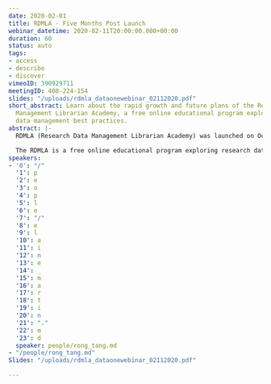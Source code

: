 ```yaml
---
date: 2020-02-01
title: RDMLA - Five Months Post Launch
webinar_datetime: 2020-02-11T20:00:00.000+00:00
duration: 60
status: auto
tags:
- access
- describe
- discover
vimeoID: 390929711
meetingID: 408-224-154
slides: "/uploads/rdmla_dataonewebinar_02112020.pdf"
short_abstract: Learn about the rapid growth and future plans of the Research Data
  Management Librarian Academy, a free online educational program exploring research
  data management best practices.
abstract: |-
  RDMLA (Research Data Management Librarian Academy) was launched on October 7, 2019. Today, close to five months post the official launch, there are more than 2100 active students from 115 countries around the world. In this talk, we will describe the development process of RDMLA and discuss our future collaborations and partnerships.

  The RDMLA is a free online educational program exploring research data management best practices. Developed by a team of librarians and LIS faculty members who want to share their extensive knowledge/skills and promote research data services, the RDMLA consists of eight units that can be taken individually, or as a complete program. All units are available globally and can be accessed online via the Canvas learning management system. RDMLA is open to librarians, information professionals, and other professionals who work in a research-intensive environment throughout the world. On Feb 5, 2020, in partnership with Simmons School of Library and Information Science (SLIS), RDMLA launched a Continuing Education (CE) optional component, for a nominal fee.
speakers:
- '0': "/"
  '1': p
  '2': e
  '3': o
  '4': p
  '5': l
  '6': e
  '7': "/"
  '8': e
  '9': l
  '10': a
  '11': i
  '12': n
  '13': e
  '14': _
  '15': m
  '16': a
  '17': r
  '18': t
  '19': i
  '20': n
  '21': "."
  '22': m
  '23': d
  speaker: people/rong_tang.md
- "/people/rong_tang.md"
Slides: "/uploads/rdmla_dataonewebinar_02112020.pdf"

---
```

